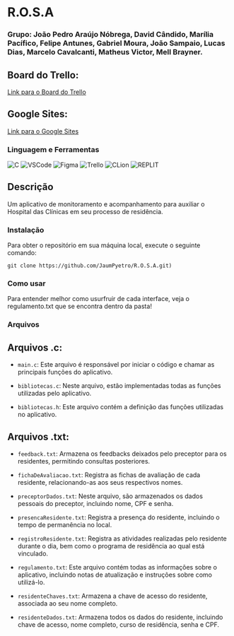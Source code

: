 # R.O.S.A

### Grupo: João Pedro Araújo Nóbrega, David Cândido, Marília Pacífico, Felipe Antunes, Gabriel Moura, João Sampaio, Lucas Dias, Marcelo Cavalcanti, Matheus Victor, Mell Brayner.

## Board do Trello:
[Link para o Board do Trello](https://trello.com/invite/b/sGkMIuOn/ATTI4c3895e75620111def0a79e190ac044eE677815F/projeto-2)

## Google Sites:
[Link para o Google Sites](https://sites.google.com/cesar.school/r-o-s-a/inicio?authuser=1)

### Linguagem e Ferramentas
![C](https://img.shields.io/badge/C-000000?style=for-the-badge&logo=code&logoColor=white)
![VSCode](https://img.shields.io/badge/VSCode-007ACC?style=for-the-badge&logo=visual-studio-code&logoColor=white)
![Figma](https://img.shields.io/badge/Figma-F24E1E?style=for-the-badge&logo=figma&logoColor=white)
![Trello](https://img.shields.io/badge/Trello-0079BF?style=for-the-badge&logo=trello&logoColor=white)
![CLion](https://img.shields.io/badge/CLion-000000?style=for-the-badge&logo=clion&logoColor=white)
![REPLIT](https://img.shields.io/badge/REPLIT-000000?style=for-the-badge&logo=replit&logoColor=F6891F)

## Descrição
Um aplicativo de monitoramento e acompanhamento para auxiliar o Hospital das Clínicas em seu processo de residência.

### Instalação

Para obter o repositório em sua máquina local, execute o seguinte comando:

```
git clone https://github.com/JaumPyetro/R.O.S.A.git)
```


### Como usar
Para entender melhor como usurfruir de cada interface, veja o regulamento.txt que se encontra dentro da pasta!

### Arquivos

## Arquivos .c:

- `main.c`: Este arquivo é responsável por iniciar o código e chamar as principais funções do aplicativo.

- `bibliotecas.c`: Neste arquivo, estão implementadas todas as funções utilizadas pelo aplicativo.

- `bibliotecas.h`: Este arquivo contém a definição das funções utilizadas no aplicativo.

## Arquivos .txt:

- `feedback.txt`: Armazena os feedbacks deixados pelo preceptor para os residentes, permitindo consultas posteriores.

- `fichaDeAvaliacao.txt`: Registra as fichas de avaliação de cada residente, relacionando-as aos seus respectivos nomes.

- `preceptorDados.txt`: Neste arquivo, são armazenados os dados pessoais do preceptor, incluindo nome, CPF e senha.

- `presencaResidente.txt`: Registra a presença do residente, incluindo o tempo de permanência no local.

- `registroResidente.txt`: Registra as atividades realizadas pelo residente durante o dia, bem como o programa de residência ao qual está vinculado.

- `regulamento.txt`: Este arquivo contém todas as informações sobre o aplicativo, incluindo notas de atualização e instruções sobre como utilizá-lo.

- `residenteChaves.txt`: Armazena a chave de acesso do residente, associada ao seu nome completo.

- `residenteDados.txt`: Armazena todos os dados do residente, incluindo chave de acesso, nome completo, curso de residência, senha e CPF.
